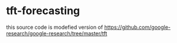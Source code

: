 # tft-forecasting
this source code is modefied version of https://github.com/google-research/google-research/tree/master/tft 
